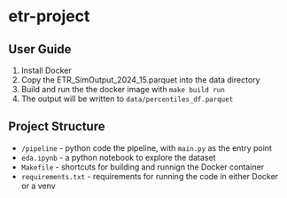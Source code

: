 # etr-project

## User Guide

1. Install Docker
2. Copy the ETR_SimOutput_2024_15.parquet into the data directory
3. Build and run the the docker image with `make build run`
4. The output will be written to `data/percentiles_df.parquet`

## Project Structure

- `/pipeline` - python code the pipeline, with `main.py` as the entry point
- `eda.ipynb` - a python notebook to explore the dataset
- `Makefile` - shortcuts for building and runnign the Docker container
- `requirements.txt` - requirements for running the code in either Docker or a venv
